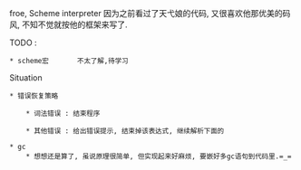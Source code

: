 
froe, Scheme interpreter
因为之前看过了天弋娘的代码, 又很喜欢他那优美的码风, 不知不觉就按他的框架来写了.





TODO : 

	* scheme宏		不太了解,待学习
 



Situation 

	* 错误恢复策略 

		* 词法错误 : 结束程序

		* 其他错误 : 给出错误提示, 结束掉该表达式, 继续解析下面的

	* gc
		* 想想还是算了, 虽说原理很简单, 但实现起来好麻烦, 要嵌好多gc语句到代码里.=_=
